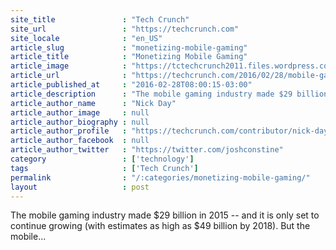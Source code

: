 ```yaml
---
site_title               : "Tech Crunch"
site_url                 : "https://techcrunch.com"
site_locale              : "en_US"
article_slug             : "monetizing-mobile-gaming"
article_title            : "Monetizing Mobile Gaming"
article_image            : "https://tctechcrunch2011.files.wordpress.com/2016/02/vainglory.jpeg?w=764&h=400&crop=1"
article_url              : "https://techcrunch.com/2016/02/28/mobile-gaming-trends/"
article_published_at     : "2016-02-28T08:00:15-03:00"
article_description      : "The mobile gaming industry made $29 billion in 2015 -- and it is only set to continue growing (with estimates as high as $49 billion by 2018). But the mobile..."
article_author_name      : "Nick Day"
article_author_image     : null
article_author_biography : null
article_author_profile   : "https://techcrunch.com/contributor/nick-day/"
article_author_facebook  : null
article_author_twitter   : "https://twitter.com/joshconstine"
category                 : ['technology']
tags                     : ['Tech Crunch']
permalink                : "/:categories/monetizing-mobile-gaming/"
layout                   : post
---
```


The mobile gaming industry made $29 billion in 2015 -- and it is only set to continue growing (with estimates as high as $49 billion by 2018). But the mobile...
